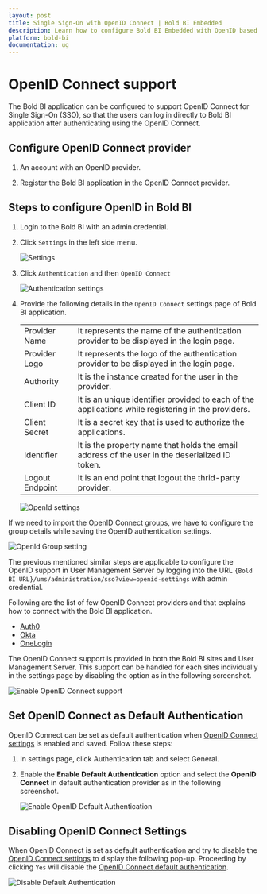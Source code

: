 ```yaml
---
layout: post
title: Single Sign-On with OpenID Connect | Bold BI Embedded
description: Learn how to configure Bold BI Embedded with OpenID based identity provider for Single Sign-on authentication using OpenID Connect.
platform: bold-bi
documentation: ug
---
```


# OpenID Connect support

The Bold BI application can be configured to support OpenID Connect for Single Sign-On (SSO), so that the users can log in directly to Bold BI application after authenticating using the OpenID Connect.

## Configure OpenID Connect provider

1. An account with an OpenID provider.

2. Register the Bold BI application in the OpenID Connect provider.

## Steps to configure OpenID in Bold BI

1. Login to the Bold BI with an admin credential.

2. Click `Settings` in the left side menu.

    ![Settings](/static/assets/embedded/site-administration/openid-support/images/settings.png#width=65%)

3. Click `Authentication` and then `OpenID Connect`

    ![Authentication settings](/static/assets/embedded/site-administration/openid-support/images/authentication-settings.png)

4. Provide the following details in the `OpenID Connect` settings page of Bold BI application.

    <table>

    <tr>
    <td>Provider Name</td>
    <td>It represents the name of the authentication provider to be displayed in the login page.</td>
    </tr>

    <tr>
    <td>Provider Logo</td>
    <td>It represents the logo of the authentication provider to be displayed in the login page.</td>
    </tr>

    <tr>
    <td>Authority</td>
    <td>It is the instance created for the user in the provider.</td>
    </tr>

    <tr>
    <td>Client ID</td>
    <td>It is an unique identifier provided to each of the applications while registering in the providers.</td>
    </tr>

    <tr>
    <td>Client Secret</td>
    <td>It is a secret key that is used to authorize the applications.</td>
    </tr>

    <tr>
    <td>Identifier</td>
    <td>It is the property name that holds the email address of the user in the deserialized ID token.</td>
    </tr>

    <tr>
    <td>Logout Endpoint</td>
    <td>It is an end point that logout the thrid-party provider.</td>
    </tr>

    </table>

    ![OpenId settings](/static/assets/embedded/site-administration/openid-support/images/openid-settings.png#width=55%)

If we need to import the OpenID Connect groups, we have to configure the group details while saving the OpenID authentication settings.

  ![OpenId Group setting](/static/assets/embedded/site-administration/openid-support/images/OpenId-group-settings.png)

The previous mentioned similar steps are applicable to configure the OpenID support in User Management Server by logging into the URL `{Bold BI URL}/ums/administration/sso?view=openid-settings` with admin credential.

Following are the list of few OpenID Connect providers and that explains how to connect with the Bold BI application. 

* [Auth0](/embedded-bi/site-administration/sso/openid-support/auth0/)
* [Okta](/embedded-bi/site-administration/sso/openid-support/okta/)
* [OneLogin](/embedded-bi/site-administration/sso/openid-support/onelogin/)

The OpenID Connect support is provided in both the Bold BI sites and User Management Server. This support can be handled for each sites individually in the settings page by disabling the option as in the following screenshot.

![Enable OpenID Connect support](/static/assets/embedded/site-administration/openid-support/images/EnableOpenId.png)

## Set OpenID Connect as Default Authentication

OpenID Connect can be set as default authentication when [OpenID Connect settings](/embedded-bi/site-administration/sso/openid-support/#steps-to-configure-openid-in-bold-bi) is enabled and saved. Follow these steps:

1. In settings page, click Authentication tab and select General.

2. Enable the **Enable Default Authentication** option and select the **OpenID Connect** in default authentication provider as in the following screenshot.

    ![Enable OpenID Default Authentication](/static/assets/embedded/site-administration/openid-support/images/openid-default-authentication.png)

## Disabling OpenID Connect Settings

When OpenID Connect is set as default authentication and try to disable the [OpenID Connect settings](/embedded-bi/site-administration/sso/openid-support/#steps-to-configure-openid-in-bold-bi) to display the following pop-up. Proceeding by clicking `Yes` will disable the [OpenID Connect default authentication](/embedded-bi/site-administration/sso/openid-support/#set-openid-connect-as-default-authentication).

![Disable Default Authentication](/static/assets/embedded/site-administration/images/disable-default-authentication.png#width=60%)